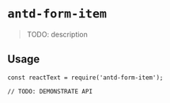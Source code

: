 # `antd-form-item`

> TODO: description

## Usage

```
const reactText = require('antd-form-item');

// TODO: DEMONSTRATE API
```
